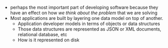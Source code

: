 - perhaps the most important part of developing software because they have an effect on how *we think about the problem* that we are solving
- Most applications are built by layering one data model on top of another. 
	- Application developer models in terms of objects or data structures
	- Those data structures are represented as JSON or XML documents, relational database, etc
	- How is it represented on disk